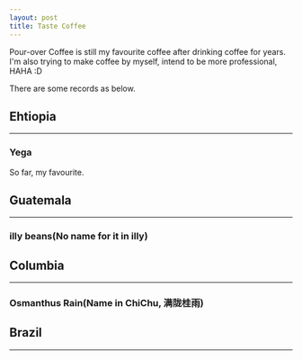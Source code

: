 ```yaml
---
layout: post
title: Taste Coffee
---
```



Pour-over Coffee is still my favourite coffee after drinking coffee for years.
I'm also trying to make coffee by myself, intend to be more professional, HAHA :D

There are some records as below.


## Ehtiopia
---
### Yega
So far, my favourite.


## Guatemala
---
### illy beans(No name for it in illy)
####


## Columbia
---
### Osmanthus Rain(Name in ChiChu, 满陇桂雨)
#### 

## Brazil
---
### 
